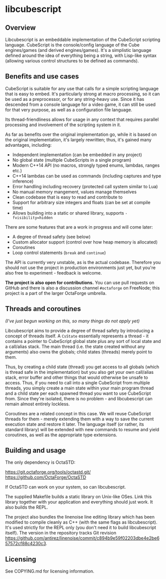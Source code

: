 # libcubescript

## Overview

Libcubescript is an embeddable implementation of the CubeScript scripting
language. CubeScript is the console/config language of the Cube engines/games
(and derived engines/games). It's a simplistic language defined around the
idea of everything being a string, with Lisp-like syntax (allowing various
control structures to be defined as commands).

## Benefits and use cases

CubeScript is suitable for any use that calls for a simple scripting language
that is easy to embed. It's particularly strong at macro processing, so it can
be used as a preprocessor, or for any string-heavy use. Since it has descended
from a console language for a video game, it can still be used for that very
purpose, as well as a configuration file language.

Its thread-friendliness allows for usage in any context that requires parallel
processing and involvement of the scripting system in it.

As far as benefits over the original implementation go, while it is based on
the original implementation, it's largely rewritten; thus, it's gained many
advantages, including:

* Independent implementation (can be embedded in any project)
* No global state (multiple CubeScripts in a single program)
* Modern C++14 API (no macros, strongly typed enums, lambdas, ranges etc.)
* C++14 lambdas can be used as commands (including captures and type inference)
* Error handling including recovery (protected call system similar to Lua)
* No manual memory mangement, values manage themselves
* Clean codebase that is easy to read and contribute to
* Support for arbitrary size integers and floats (can be set at compile time)
* Allows building into a static or shared library, supports `-fvisibility=hidden`

There are some features that are a work in progress and will come later:

* A degree of thread safety (see below)
* Custom allocator support (control over how heap memory is allocated)
* Coroutines
* Loop control statements (`break` and `continue`)

The API is currently very unstable, as is the actual codebase. Therefore you
should not use the project in production environments just yet, but you're
also free to experiment - feedback is welcome.

**The project is also open for contributions.** You can use pull requests on
GitHub and there is also a discussion channel `#octaforge` on FreeNode; this
project is a part of the larger OctaForge umbrella.

## Threads and coroutines

*(I've just begun working on this, so many things do not apply yet)*

Libcubescript aims to provide a degree of thread safety by introducing a concept
of threads itself. A `CsState` essentially represents a thread - it contains a
pointer to CubeScript global state plus any sort of local state and a call/alias
stack. The main thread (i.e. the state created without any arguments) also owns
the globals; child states (threads) merely point to them.

Thus, by creating a child state (thread) you get access to all globals (which
is thread safe in the implementation) but you also get your own call/alias stack,
error buffer and other things that would otherwise be unsafe to access. Thus,
if you need to call into a single CubeScript from multiple threads, you simply
create a main state within your main program thread and a child state per each
spawned thread you want to use CubeScript from. Since they're isolated, there
is no problem - and libcubescript can remain almost entirely lockless.

Coroutines are a related concept in this case. We will reuse CubeScript threads
for them - merely extending them with a way to save the current execution state
and restore it later. The language itself (or rather, its standard library) will
be extended with new commands to resume and yield coroutines, as well as the
appropriate type extensions.

## Building and usage

The only dependency is OctaSTD:

https://git.octaforge.org/tools/octastd.git/  
https://github.com/OctaForge/OctaSTD

If OctaSTD can work on your system, so can libcubescript.

The supplied Makefile builds a static library on Unix-like OSes. Link this
library together with your application and everything should just work. It also
builds the REPL.

The project also bundles the linenoise line editing library which has been modified
to compile cleanly as C++ (with the same flags as libcubescript). It's used strictly
for the REPL only (you don't need it to build libcubescript itself). The version
in the repository tracks Git revision https://github.com/antirez/linenoise/commit/c894b9e59f02203dbe4e2be657572cf88c4230c3.

## Licensing

See COPYING.md for licensing information.
